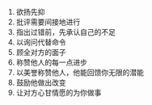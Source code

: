 1. 欲扬先抑
2. 批评需要间接地进行
3. 指出过错前，先承认自己的不足
4. 以询问代替命令
5. 顾全对方的面子
6. 称赞他人的每一点进步
7. 以美誉称赞他人，他能回馈你无限的潜能
8. 鼓励他做出改变
9. 让对方心甘情愿的为你做事